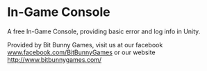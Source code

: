 # In-Game Console

A free In-Game Console, providing basic error and log info in Unity. 

Provided by Bit Bunny Games, visit us at our facebook www.facebook.com/BitBunnyGames or our website http://www.bitbunnygames.com/
